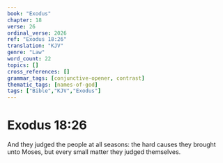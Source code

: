 ```yaml
---
book: "Exodus"
chapter: 18
verse: 26
ordinal_verse: 2026
ref: "Exodus 18:26"
translation: "KJV"
genre: "Law"
word_count: 22
topics: []
cross_references: []
grammar_tags: [conjunctive-opener, contrast]
thematic_tags: [names-of-god]
tags: ["Bible","KJV","Exodus"]
---
```


# Exodus 18:26

And they judged the people at all seasons: the hard causes they brought unto Moses, but every small matter they judged themselves.
